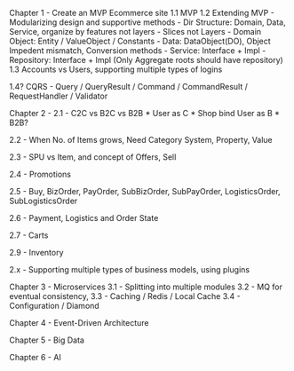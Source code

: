 Chapter 1 - Create an MVP Ecommerce site
1.1 MVP
1.2 Extending MVP - Modularizing design and supportive methods
    - Dir Structure: Domain, Data, Service, organize by features not layers
    - Slices not Layers
    - Domain Object: Entity / ValueObject / Constants
    - Data: DataObject(DO), Object Impedent mismatch, Conversion methods 
    - Service: Interface + Impl
    - Repository: Interface + Impl (Only Aggregate roots should have repository)
1.3 Accounts vs Users, supporting multiple types of logins

1.4? CQRS - Query / QueryResult / Command / CommandResult / RequestHandler / Validator 

Chapter 2 - 
2.1 - C2C vs B2C vs B2B
    * User as C
    * Shop bind User as B
    * B2B?

2.2 - When No. of Items grows, Need Category System, Property, Value

2.3 - SPU vs Item, and concept of Offers, Sell

2.4 - Promotions

2.5 - Buy, BizOrder, PayOrder, SubBizOrder, SubPayOrder, LogisticsOrder, SubLogisticsOrder

2.6 - Payment, Logistics and Order State

2.7 - Carts

2.9 - Inventory



2.x - Supporting multiple types of business models, using plugins

Chapter 3 - Microservices
3.1 - Splitting into multiple modules
3.2 - MQ for eventual consistency,
3.3 - Caching / Redis / Local Cache
3.4 - Configuration / Diamond

Chapter 4 - Event-Driven Architecture

Chapter 5 - Big Data

Chapter 6 - AI
